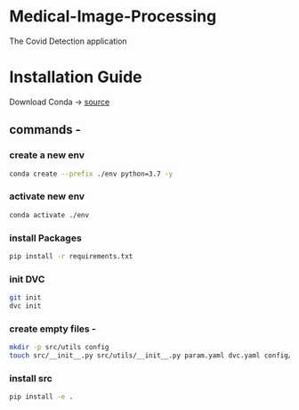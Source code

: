 # Medical-Image-Processing
The Covid Detection application

# Installation Guide
Download Conda -> [source](https://repo.anaconda.com/archive/Anaconda3-2022.05-Windows-x86_64.exe)
## commands - 

### create a new env
```bash
conda create --prefix ./env python=3.7 -y
```

### activate new env
```bash
conda activate ./env
```
### install Packages 
```bash
pip install -r requirements.txt
```
### init DVC
```bash
git init
dvc init
```

### create empty files - 
```bash
mkdir -p src/utils config
touch src/__init__.py src/utils/__init__.py param.yaml dvc.yaml config/config.yaml src/stage_01_load_save.py src/utils/all_utils.py setup.py .gitignore
```

### install src 
```bash
pip install -e .
```
